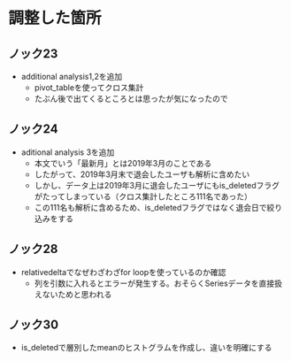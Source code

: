 # 調整した箇所

## ノック23
- additional analysis1,2を追加
    - pivot_tableを使ってクロス集計
    - たぶん後で出てくるところとは思ったが気になったので
    
## ノック24
- aditional analysis 3を追加
    - 本文でいう「最新月」とは2019年3月のことである
    - したがって、2019年3月末で退会したユーザも解析に含めたい
    - しかし、データ上は2019年3月に退会したユーザにもis_deletedフラグがたってしまっている（クロス集計したところ111名であった）
    - この111名も解析に含めるため、is_deletedフラグではなく退会日で絞り込みをする
    
## ノック28
- relativedeltaでなぜわざわざfor loopを使っているのか確認
    - 列を引数に入れるとエラーが発生する。おそらくSeriesデータを直接扱えないためと思われる
    
## ノック30
- is_deletedで層別したmeanのヒストグラムを作成し、違いを明確にする